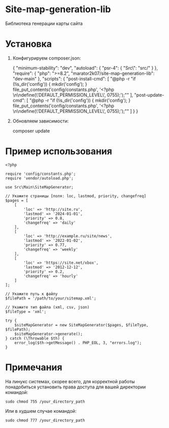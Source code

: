 # Site-map-generation-lib
Библиотека генерации карты сайта 
# Установка 
1) Конфигурируем composer.json:

    {
        "minimum-stability": "dev",
        "autoload": {
            "psr-4": {
                "Src\\": "src/"
            }
        },
        "require": {
            "php": ">=8.2",
            "marator2k07/site-map-generation-lib": "dev-main"
        },
        "scripts": {
            "post-install-cmd": [
                "@php -r \"if (!is_dir('config')) { mkdir('config'); } file_put_contents('config/constants.php', '<?php \n\ndefine(\\'DEFAULT_PERMISSION_LEVEL\\', 0755);');\""
            ],
            "post-update-cmd": [
                "@php -r \"if (!is_dir('config')) { mkdir('config'); } file_put_contents('config/constants.php', '<?php \n\ndefine(\\'DEFAULT_PERMISSION_LEVEL\\', 0755);');\""
            ]
        }
    }

2) Обновляем зависимости:

    composer update
   
# Пример использования
    <?php
        
    require 'config/constants.php';
    require 'vendor/autoload.php';
    
    use Src\Main\SiteMapGenerator;
        
    // Укажите страницы [поля: loc, lastmod, priority, changefreq]
    $pages = [
        [
            'loc' => 'http://site.ru',
            'lastmod' => '2024-01-01',
            'priority' => 0.8,
            'changefreq' => 'daily'
        ],
        [
            'loc' => 'http://example.ru/site/news',
            'lastmod' => '2022-01-02',
            'priority' => 0.77,
            'changefreq' => 'weekly'
        ],
        [
            'loc' => 'https://site.net/xbox',
            'lastmod' => '2012-12-12',
            'priority' => 0.2,
            'changefreq' => 'hourly'
        ]
    ];
        
    // Укажите путь к файлу
    $filePath = '/path/to/your/sitemap.xml';
        
    // Укажите тип файла (xml, csv, json)
    $fileType = 'xml';
        
    try {
        $siteMapGenerator = new SiteMapGenerator($pages, $fileType, $filePath);
        $siteMapGenerator->generate();
    } catch (\Throwable $th) {
        error_log($th->getMessage() . PHP_EOL, 3, "errors.log");
    }

# Примечания

На линукс системах, скорее всего, для корректной работы понадобиться установить права доступа для вашей директории командой:

    sudo chmod 755 /your_directory_path

Или в худшем случае командой:

    sudo chmod 777 /your_directory_path
